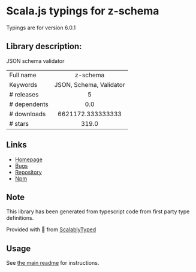 
# Scala.js typings for z-schema

Typings are for version 6.0.1

## Library description:
JSON schema validator

|                    |                 |
| ------------------ | :-------------: |
| Full name          | z-schema |
| Keywords           | JSON, Schema, Validator |
| # releases         | 5 |
| # dependents       | 0.0 |
| # downloads        | 6621172.333333333 |
| # stars            | 319.0 |

## Links
- [Homepage](https://github.com/zaggino/z-schema)
- [Bugs](https://github.com/zaggino/z-schema/issues)
- [Repository](https://github.com/zaggino/z-schema)
- [Npm](https://www.npmjs.com/package/z-schema)
    


## Note
This library has been generated from typescript code from first party type definitions.

Provided with :purple_heart: from [ScalablyTyped](https://github.com/oyvindberg/ScalablyTyped)

## Usage
See [the main readme](../../readme.md) for instructions.


